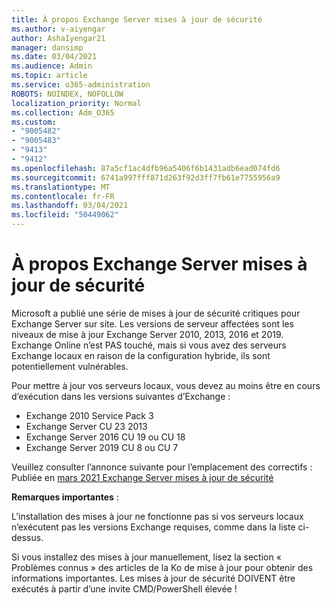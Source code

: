 ```yaml
---
title: À propos Exchange Server mises à jour de sécurité
ms.author: v-aiyengar
author: AshaIyengar21
manager: dansimp
ms.date: 03/04/2021
ms.audience: Admin
ms.topic: article
ms.service: o365-administration
ROBOTS: NOINDEX, NOFOLLOW
localization_priority: Normal
ms.collection: Adm_O365
ms.custom:
- "9005482"
- "9005483"
- "9413"
- "9412"
ms.openlocfilehash: 87a5cf1ac4dfb96a5406f6b1431adb6ead074fd6
ms.sourcegitcommit: 6741a997fff871d263f92d3ff7fb61e7755956a9
ms.translationtype: MT
ms.contentlocale: fr-FR
ms.lasthandoff: 03/04/2021
ms.locfileid: "50449062"
---
```

# <a name="about-exchange-server-security-updates"></a>À propos Exchange Server mises à jour de sécurité

Microsoft a publié une série de mises à jour de sécurité critiques pour Exchange Server sur site. Les versions de serveur affectées sont les niveaux de mise à jour Exchange Server 2010, 2013, 2016 et 2019. Exchange Online n’est PAS touché, mais si vous avez des serveurs Exchange locaux en raison de la configuration hybride, ils sont potentiellement vulnérables.

Pour mettre à jour vos serveurs locaux, vous devez au moins être en cours d’exécution dans les versions suivantes d’Exchange :

- Exchange 2010 Service Pack 3
- Exchange Server CU 23 2013
- Exchange Server 2016 CU 19 ou CU 18
- Exchange Server 2019 CU 8 ou CU 7

Veuillez consulter l’annonce suivante pour l’emplacement des correctifs : Publiée en [mars 2021 Exchange Server mises à jour de sécurité](https://techcommunity.microsoft.com/t5/exchange-team-blog/released-march-2021-exchange-server-security-updates/ba-p/2175901)

**Remarques importantes** :

L’installation des mises à jour ne fonctionne pas si vos serveurs locaux n’exécutent pas les versions Exchange requises, comme dans la liste ci-dessus.

Si vous installez des mises à jour manuellement, lisez la section « Problèmes connus » des articles de la Ko de mise à jour pour obtenir des informations importantes. Les mises à jour de sécurité DOIVENT être exécutés à partir d’une invite CMD/PowerShell élevée !
